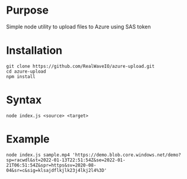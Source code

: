 # Purpose

Simple node utility to upload files to Azure using SAS token

# Installation

```
git clone https://github.com/RealWaveIO/azure-upload.git
cd azure-upload
npm install
```

# Syntax

```
node index.js <source> <target>
```

# Example

```
node index.js sample.mp4 'https://demo.blob.core.windows.net/demo?sp=racwdl&st=2022-01-13T22:51:54Z&se=2022-01-21T06:51:54Z&spr=https&sv=2020-08-04&sr=c&sig=klsajdflkjlk23j4lkj2l4%3D'
```
